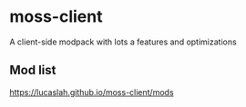 # moss-client
A client-side modpack with lots a features and optimizations

## Mod list
https://lucaslah.github.io/moss-client/mods
